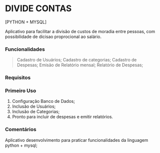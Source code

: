 # DIVIDE CONTAS

[PYTHON + MYSQL]

Aplicativo para facilitar a divisão de custos de moradia entre pessoas, com possibilidade de dicisao proprocional ao salário.

### Funcionalidades

> Cadastro de Usuários;
> Cadastro de categorias;
> Cadastro de Despesas;
> Emisão de Relatório mensal;
> Relatório de Despesas;

### Requisitos


### Primeiro Uso

1. Configuração Banco de Dados;
2. Inclusão de Usuários;
3. Inclusão de Categorias;
4. Pronto para incluir de despesas e emitir relatórios.

### Comentários 

Aplicativo desenvolvimento para praticar funcionalidades da linguagem python + mysql;
